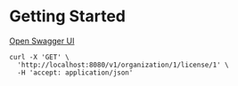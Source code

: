 # Getting Started

[Open Swagger UI](http://localhost:8080/swagger-ui.html)
```curl
curl -X 'GET' \
  'http://localhost:8080/v1/organization/1/license/1' \
  -H 'accept: application/json'
```


